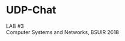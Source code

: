 # UDP-Chat

LAB #3                                                                                                             
Computer Systems and Networks, BSUIR 2018
